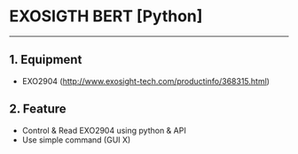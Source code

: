 # EXOSIGTH BERT [Python]
***
## 1. Equipment
- EXO2904 (http://www.exosight-tech.com/productinfo/368315.html)
## 2. Feature
- Control & Read EXO2904 using python & API
- Use simple command (GUI X)